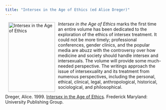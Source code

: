 ```yaml
---
title: "Intersex in the Age of Ethics (ed Alice Dreger)"
---
```


<a href="http://www.amazon.com/exec/obidos/ASIN/1555721001/intersexsocietyo/" target="amazon"><img src="/img/store/dregerethics.gif" width=150 height=225 alt="Intersex in the Age of Ethics" align=left hspace=10 vspace=3></a>  
  
_Intersex in the Age of Ethics_ marks the first time an entire volume has been dedicated to the exploration of the ethics of intersex treatment. It could not be more timely; professional conferences, gender clinics, and the popular media are abuzz with the controversy over how medicine and society should handle intersex and intersexuals. The volume will provide some much-needed perspective. The writings approach the issue of intersexuality and its treatment from numerous perspectives, including the personal, ethical, clinical, legal, anthropological, historical, sociological, and philosophical.  
  
Dreger, Alice. 1999. <a href="http://www.amazon.com/exec/obidos/ASIN/1555721001/intersexsocietyo/" target="amazon">Intersex in the Age of Ethics</a>. Frederick Maryland: University Publishing Group.